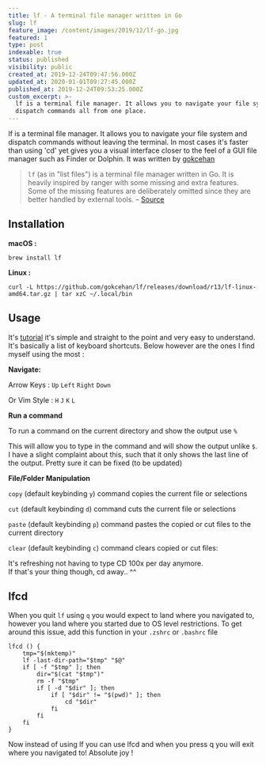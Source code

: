```yaml
---
title: lf - A terminal file manager written in Go
slug: lf
feature_image: /content/images/2019/12/lf-go.jpg
featured: 1
type: post
indexable: true
status: published
visibility: public
created_at: 2019-12-24T09:47:56.000Z
updated_at: 2020-01-01T09:27:45.000Z
published_at: 2019-12-24T09:53:25.000Z
custom_excerpt: >-
  lf is a terminal file manager. It allows you to navigate your file system and
  dispatch commands all from one place. 
---
```


lf is a terminal file manager. It allows you to navigate your file system and dispatch commands without leaving the terminal. In most cases it's faster than using 'cd' yet gives you a visual interface closer to the feel of a GUI file manager such as Finder or Dolphin. It was written by [gokcehan](https://github.com/gokcehan)

> `lf` (as in "list files") is a terminal file manager written in Go. It is heavily inspired by ranger with some missing and extra features. Some of the missing features are deliberately omitted since they are better handled by external tools. – [Source](https://github.com/gokcehan/lf)

## Installation

**macOS :**

    brew install lf

**Linux :**

    curl -L https://github.com/gokcehan/lf/releases/download/r13/lf-linux-amd64.tar.gz | tar xzC ~/.local/bin
    

## Usage

It's [tutorial](https://github.com/gokcehan/lf/wiki/Tutorial) it's simple and straight to the point and very easy to understand. It's basically a list of keyboard shortcuts. Below however are the ones I find myself using the most :

**Navigate:**

Arrow Keys : `Up` `Left` `Right` `Down`  

Or Vim Style : `H` `J` `K` `L`  

**Run a command**

To run a command on the current directory and show the output use `%`

This will allow you to type in the command and will show the output unlike `$`. I have a slight complaint about this, such that it only shows the last line of the output. Pretty sure it can be fixed (to be updated)

**File/Folder Manipulation**

`copy` (default keybinding `y`) command copies the current file or selections

`cut` (default keybinding `d`) command cuts the current file or selections

`paste` (default keybinding `p`) command pastes the copied or cut files to the current directory

`clear` (default keybinding `c`) command clears copied or cut files:

It's refreshing not having to type CD 100x per day anymore.  
If that's your thing though, cd away.. ^^

## lfcd

When you quit `lf` using `q` you would expect to land where you navigated to, however you land where you started due to OS level restrictions. To get around this issue, add this function in your `.zshrc` or `.bashrc` file

    lfcd () {
        tmp="$(mktemp)"
        lf -last-dir-path="$tmp" "$@"
        if [ -f "$tmp" ]; then
            dir="$(cat "$tmp")"
            rm -f "$tmp"
            if [ -d "$dir" ]; then
                if [ "$dir" != "$(pwd)" ]; then
                    cd "$dir"
                fi
            fi
        fi
    }

Now instead of using lf you can use lfcd and when you press q you will exit where you navigated to! Absolute joy !
